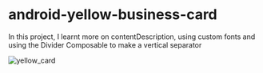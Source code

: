 # android-yellow-business-card

In this project, I learnt more on contentDescription, using custom fonts and using the Divider Composable to make a vertical separator

![yellow_card](https://user-images.githubusercontent.com/85868026/179072817-4c895d9f-4ca9-482c-9135-f5d0babb9663.png)
